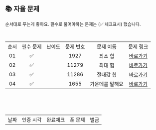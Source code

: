 
## 📚 자율 문제

순서대로 푸는게 좋아요.
필수로 풀어야하는 문제는 (✅ 체크표시) 했습니다.

<br/>
<table>
  <tr>
    <td align="center">순서</td>
    <td align="center">필수 문제</td>
    <td align="center">난이도</td>
    <td align="center">문제 번호</td>
    <td align="center">문제 이름</td>
    <td align="center">문제 링크</td>
  </tr>
  <tr>
    <td align="center">01</td>
    <td align="center">✅</td>
    <td align="center"></td>
    <td align="center">1927</td>
    <td align="center">최소 힙</td>
    <td align="center"><a href="https://www.acmicpc.net/problem/1927">바로가기</a></td>
  </tr>
  <tr>
    <td align="center">02</td>
    <td align="center">✅</td>
    <td align="center"></td>
    <td align="center">11279</td>
    <td align="center">최대 힙</td>
    <td align="center"><a href="https://www.acmicpc.net/problem/11279">바로가기</a></td>
  </tr>
    <tr>
    <td align="center">03</td>
    <td align="center">✅</td>
    <td align="center"></td>
    <td align="center">11286</td>
    <td align="center">절대값 힙</td>
    <td align="center"><a href="https://www.acmicpc.net/problem/11286">바로가기</a></td>
  </tr>
  <tr>
    <td align="center">04</td>
    <td align="center">✅</td>
    <td align="center"></td>
    <td align="center">1655</td>
    <td align="center">가운데를 말해요</td>
    <td align="center"><a href="https://www.acmicpc.net/problem/1655">바로가기</a></td>
  </tr>
</table>
<br/><br/>

<br>

<table>
  <tr>
    <td align="center">날짜</td>
    <td align="center">인증 시각</td>
    <td align="center">완료체크</td>
    <td align="center">푼 문제</td>
    <td align="center">벌금</td>
  </tr>

</table>
